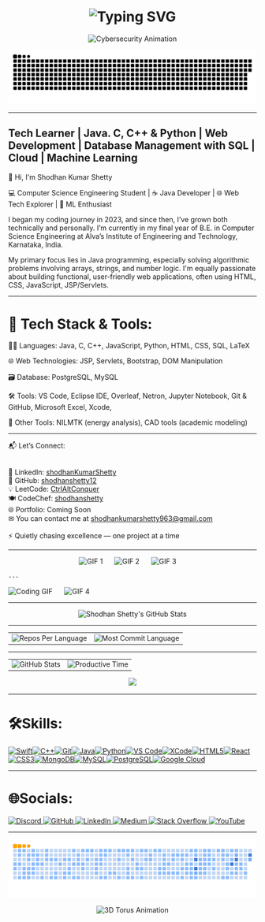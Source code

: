 <div align="center">
    <h1>
        <img src="https://readme-typing-svg.herokuapp.com?font=Jetbrains+mono&size=40&duration=3000&color=33FF33&center=true&vCenter=true&width=435&lines=Hey,+I'm+Shodhan;This+is;My+Github;" alt="Typing SVG"/>
    </h1>
</div>

<div align="center">
  <img alt="Cybersecurity Animation" width="700" src="https://i0.wp.com/media3.giphy.com/media/dU97uV3UyP0ly/giphy.gif">
</div>

<p align="center">
  <img src="https://github.com/shodhanshetty12/shodhanshetty12/blob/output/github-snake-dark.svg" alt="snake gif">
</p>


---

Tech Learner | Java. C, C++ & Python | Web Development | Database Management with SQL | Cloud | Machine Learning 
------------------------------------------------------------

👋 Hi, I'm Shodhan Kumar Shetty

💻 Computer Science Engineering Student | ☕ Java Developer | 🌐 Web Tech Explorer | 🤖 ML Enthusiast

I began my coding journey in 2023, and since then, I’ve grown both technically and personally. I’m currently in my final year of B.E. in Computer Science Engineering at Alva’s Institute of Engineering and Technology, Karnataka, India.

My primary focus lies in Java programming, especially solving algorithmic problems involving arrays, strings, and number logic. I'm equally passionate about building functional, user-friendly web applications, often using HTML, CSS, JavaScript, JSP/Servlets.

---
# 🧰 Tech Stack & Tools:

 🧑‍💻 Languages: Java, C, C++, JavaScript, Python, HTML, CSS, SQL, LaTeX

 🌐 Web Technologies: JSP, Servlets, Bootstrap, DOM Manipulation

 🗃 Database: PostgreSQL, MySQL

 🛠 Tools: VS Code, Eclipse IDE, Overleaf, Netron, Jupyter Notebook, Git & GitHub, Microsoft Excel, Xcode, 

 🧪 Other Tools: NILMTK (energy analysis), CAD tools (academic modeling)

 ---

📬 Let’s Connect:<br><br>

🔗 LinkedIn: [shodhanKumarShetty](https://www.linkedin.com/in/shodhan-kumar-shetty-182568252/)<br>
🐙 GitHub: [shodhanshetty12](https://github.com/shodhanshetty12)<br>
💡 LeetCode: [CtrlAltConquer](https://leetcode.com/u/CtrlAltConquer/)<br>
🍽 CodeChef: [shodhanshetty](https://www.codechef.com/users/shodhanshetty)<br>
🌐 Portfolio: Coming Soon<br>
✉ You can contact me at [shodhankumarshetty963@gmail.com](mailto:shodhankumarshetty963@gmail.com)<br><br>
⚡ Quietly chasing excellence — one project at a time

---

<p align="center">
  <img src="https://media.giphy.com/media/wshaU8JlYmTio/giphy.gif" alt="GIF 1" width="150" />
  &nbsp;&nbsp;&nbsp;&nbsp;
  <img src="https://media.giphy.com/media/fLeK058KMisNzSM4B0/giphy.gif" alt="GIF 2" width="150" />
  &nbsp;&nbsp;&nbsp;&nbsp;
    <img src="https://media.giphy.com/media/lMUGMp2lImgGA/giphy.gif" alt="GIF 3" width="150" />
  &nbsp;&nbsp;&nbsp;&nbsp;

    ---
    
  <img src="https://media.giphy.com/media/xuWkuYl33i28fIwkBM/giphy.gif" alt="Coding GIF" width="150" />
  &nbsp;&nbsp;&nbsp;&nbsp;
  <img src="https://media.giphy.com/media/123wIcupCyLHWw/giphy.gif" alt="GIF 4" width="150" />
</p>


---

<div align="center">
  <img src="https://github-profile-summary-cards.vercel.app/api/cards/profile-details?username=shodhanshetty12&theme=github_dark" alt="Shodhan Shetty's GitHub Stats"/>
</div>

---

<div align="center">
  <table>
    <tr>
      <td>
        <img src="http://github-profile-summary-cards.vercel.app/api/cards/repos-per-language?username=shodhanshetty12&theme=transparent" alt="Repos Per Language"/>
      </td>
      <td>
        <img src="http://github-profile-summary-cards.vercel.app/api/cards/most-commit-language?username=shodhanshetty12&theme=transparent" alt="Most Commit Language"/>
      </td>
    </tr>
  </table>
</div>

---
<div align="center">
  <table>
    <tr>
      <td align="center">
        <img src="http://github-profile-summary-cards.vercel.app/api/cards/stats?username=shodhanshetty12&theme=dark" alt="GitHub Stats"/>
      </td>
      <td align="center">
        <img src="http://github-profile-summary-cards.vercel.app/api/cards/productive-time?username=shodhanshetty12&theme=dark&utcOffset=8" alt="Productive Time"/>
      </td>
    </tr>
  </table>
</div>
<p align="center">
  <img src="https://github-readme-stats.vercel.app/api/top-langs/?username=shodhanshetty12&layout=compact&theme=dark" height="165">
</p>

---

# 🛠Skills:
<p align="left">
<a href="https://developer.apple.com/swift/" target="_blank" rel="noreferrer"><img src="https://raw.githubusercontent.com/danielcranney/readme-generator/main/public/icons/skills/swift-colored.svg" width="36" height="36" alt="Swift" title="Swift"/></a><a href="https://docs.microsoft.com/en-us/cpp/?view=msvc-170" target="_blank" rel="noreferrer"><img src="https://raw.githubusercontent.com/danielcranney/readme-generator/main/public/icons/skills/cplusplus-colored.svg" width="36" height="36" alt="C++" title="C++"/></a><a href="https://git-scm.com/" target="_blank" rel="noreferrer"><img src="https://raw.githubusercontent.com/danielcranney/readme-generator/main/public/icons/skills/git-colored.svg" width="36" height="36" alt="Git" title="Git"/></a><a href="https://www.oracle.com/java/" target="_blank" rel="noreferrer"><img src="https://raw.githubusercontent.com/danielcranney/readme-generator/main/public/icons/skills/java-colored.svg" width="36" height="36" alt="Java" title="Java"/></a><a href="https://www.python.org/" target="_blank" rel="noreferrer"><img src="https://raw.githubusercontent.com/danielcranney/readme-generator/main/public/icons/skills/python-colored.svg" width="36" height="36" alt="Python" title="Python"/></a><a href="https://code.visualstudio.com/" target="_blank" rel="noreferrer"><img src="https://raw.githubusercontent.com/danielcranney/readme-generator/main/public/icons/skills/visualstudiocode-colored.svg" width="36" height="36" alt="VS Code" title="VS Code"/></a><a href="https://developer.apple.com/xcode/" target="_blank" rel="noreferrer"><img src="https://raw.githubusercontent.com/danielcranney/readme-generator/main/public/icons/skills/xcode-colored.svg" width="36" height="36" alt="XCode" title="XCode"/></a><a href="https://developer.mozilla.org/en-US/docs/Glossary/HTML5" target="_blank" rel="noreferrer"><img src="https://raw.githubusercontent.com/danielcranney/readme-generator/main/public/icons/skills/html5-colored.svg" width="36" height="36" alt="HTML5" title="HTML5"/></a><a href="https://reactjs.org/" target="_blank" rel="noreferrer"><img src="https://raw.githubusercontent.com/danielcranney/readme-generator/main/public/icons/skills/react-colored.svg" width="36" height="36" alt="React" title="React"/></a><a href="https://www.w3.org/TR/CSS/#css" target="_blank" rel="noreferrer"><img src="https://raw.githubusercontent.com/danielcranney/readme-generator/main/public/icons/skills/css3-colored.svg" width="36" height="36" alt="CSS3" title="CSS3"/></a><a href="https://www.mongodb.com/" target="_blank" rel="noreferrer"><img src="https://raw.githubusercontent.com/danielcranney/readme-generator/main/public/icons/skills/mongodb-colored.svg" width="36" height="36" alt="MongoDB" title="MongoDB"/></a><a href="https://www.mysql.com/" target="_blank" rel="noreferrer"><img src="https://raw.githubusercontent.com/danielcranney/readme-generator/main/public/icons/skills/mysql-colored.svg" width="36" height="36" alt="MySQL" title="MySQL"/></a><a href="https://www.postgresql.org/" target="_blank" rel="noreferrer"><img src="https://raw.githubusercontent.com/danielcranney/readme-generator/main/public/icons/skills/postgresql-colored.svg" width="36" height="36" alt="PostgreSQL" title="PostgreSQL"/></a><a href="https://cloud.google.com/" target="_blank" rel="noreferrer"><img src="https://raw.githubusercontent.com/danielcranney/readme-generator/main/public/icons/skills/googlecloud-colored.svg" width="36" height="36" alt="Google Cloud" title="Google Cloud"/></a>
                    </p>
                    
---

# 🌐Socials:
<p align="left">
  <a href="https://discord.com/users/shodhankumarshetty" target="_blank" rel="noreferrer">
    <img src="https://raw.githubusercontent.com/danielcranney/readme-generator/main/public/icons/socials/discord.svg" width="36" height="36" alt="Discord" title="Discord" />
  </a>
  <a href="https://github.com/shodhanshetty12" target="_blank" rel="noreferrer">
    <img src="https://raw.githubusercontent.com/danielcranney/readme-generator/main/public/icons/socials/github.svg" width="36" height="36" alt="GitHub" title="GitHub" />
  </a>
  <a href="https://www.linkedin.com/in/shodhan-kumar-shetty-182568252/" target="_blank" rel="noreferrer">
    <img src="https://raw.githubusercontent.com/danielcranney/readme-generator/main/public/icons/socials/linkedin.svg" width="36" height="36" alt="LinkedIn" title="LinkedIn" />
  </a>
  <a href="http://www.medium.com/@shodhankumarshetty963" target="_blank" rel="noreferrer">
    <img src="https://raw.githubusercontent.com/danielcranney/readme-generator/main/public/icons/socials/medium.svg" width="36" height="36" alt="Medium" title="Medium" />
  </a>
  <a href="https://stackoverflow.com/users/26446387/shodhan-kumar-shetty" target="_blank" rel="noreferrer">
    <img src="https://raw.githubusercontent.com/danielcranney/readme-generator/main/public/icons/socials/stackoverflow.svg" width="36" height="36" alt="Stack Overflow" title="Stack Overflow" />
  </a>
  <a href="https://www.youtube.com/@shodhanshetty12" target="_blank" rel="noreferrer">
    <img src="https://raw.githubusercontent.com/danielcranney/readme-generator/main/public/icons/socials/youtube.svg" width="36" height="36" alt="YouTube" title="YouTube" />
  </a>
</p>

---

<p align="center">
  <img src="https://github.com/shodhanshetty12/shodhanshetty12/blob/output/ocean.gif" alt="Snake GIF">
</p>

<div align="center">
  <img alt="3D Torus Animation" width="700" src="https://user-images.githubusercontent.com/20885547/108604135-b2f4c980-738a-11eb-8030-6eda2f355ec3.gif">
</div>
